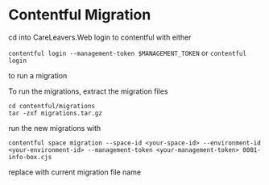 # Contentful Migration
cd into CareLeavers.Web
login to contentful with either

`contentful login --management-token $MANAGEMENT_TOKEN`
or
`contentful login`

to run a migration

To run the migrations, extract the migration files
```
cd contentful/migrations
tar -zxf migrations.tar.gz
```

run the new migrations with
```
contentful space migration --space-id <your-space-id> --environment-id <your-environment-id> --management-token <your-management-token> 0001-info-box.cjs
```
replace with current migration file name
